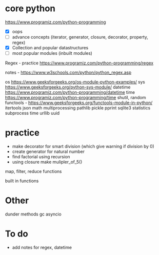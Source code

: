 # core python
https://www.programiz.com/python-programming

- [X] oops
- [ ] advance concepts (iterator, generator, closure, decorator, property, regex)
- [X] Collection and popular datastructures
- [ ] most popular modules (inbuilt modules)

Regex - practice
https://www.programiz.com/python-programming/regex

notes - https://www.w3schools.com/python/python_regex.asp

os https://www.geeksforgeeks.org/os-module-python-examples/
sys https://www.geeksforgeeks.org/python-sys-module/ 
datetime https://www.programiz.com/python-programming/datetime
time https://www.programiz.com/python-programming/time
shutil, random
functools - https://www.geeksforgeeks.org/functools-module-in-python/
itertools
json
math
multiprocessing
pathlib
pickle
pprint
sqlite3
statistics
subprocess
time
urllib
uuid

# practice
- make decorator for smart division (which give warning if division by 0)
- create generator for natural number
- find factorial using recursion
- using closure make mulipler_of_5()

map, filter, reduce functions

built in functions

# Other
dunder methods
gc
asyncio

# To do
- add notes for regex, datetime


